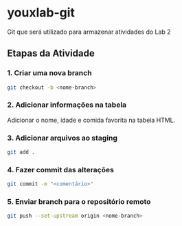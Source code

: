 # youxlab-git
Git que será utilizado para armazenar atividades do Lab 2

## Etapas da Atividade

### 1. Criar uma nova branch
```bash
git checkout -b <nome-branch>
```

### 2. Adicionar informações na tabela
Adicionar o nome, idade e comida favorita na tabela HTML.

### 3. Adicionar arquivos ao staging
```bash
git add .
```

### 4. Fazer commit das alterações
```bash
git commit -m "<comentário>"
```

### 5. Enviar branch para o repositório remoto
```bash
git push --set-upstream origin <nome-branch>
```
